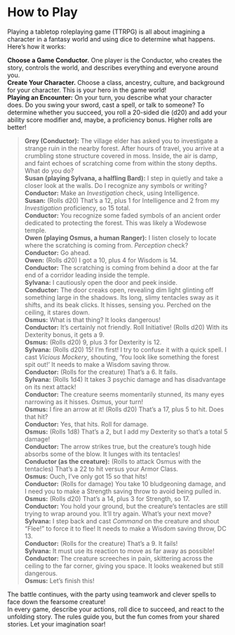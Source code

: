 # How to Play

Playing a tabletop roleplaying game (TTRPG) is all about imagining a character in a fantasy world and using dice to determine what happens.
Here’s how it works:

**Choose a Game Conductor.**
One player is the Conductor, who creates the story, controls the world, and describes everything and everyone around you.
\
**Create Your Character.**
Choose a class, ancestry, culture, and background for your character.
This is your hero in the game world!
\
**Playing an Encounter:**
On your turn, you describe what your character does.
Do you swing your sword, cast a spell, or talk to someone?
To determine whether you succeed, you roll a 20-sided die (d20) and add your ability score modifier and, maybe, a proficiency bonus.
Higher rolls are better!

> **Grey (Conductor):**
> The village elder has asked you to investigate a strange ruin in the nearby forest.
> After hours of travel, you arrive at a crumbling stone structure covered in moss.
> Inside, the air is damp, and faint echoes of scratching come from within the stony depths.
> What do you do?
> \
> **Susan (playing Sylvana, a halfling Bard):**
> I step in quietly and take a closer look at the walls.
> Do I recognize any symbols or writing?
> \
> **Conductor:**
> Make an _Investigation_ check, using Intelligence.
> \
> **Susan:**
> (Rolls d20)
> That’s a 12, plus 1 for Intelligence and 2 from my _Investigation_ proficiency, so 15 total.
> \
> **Conductor:**
> You recognize some faded symbols of an ancient order dedicated to protecting the forest.
> This was likely a Wodewose temple.
> \
> **Owen (playing Osmus, a human Ranger):**
> I listen closely to locate where the scratching is coming from.
> _Perception_ check?
> \
> **Conductor:**
> Go ahead.
> \
> **Owen:**
> (Rolls d20)
> I got a 10, plus 4 for Wisdom is 14.
> \
> **Conductor:**
> The scratching is coming from behind a door at the far end of a corridor leading inside the temple.
> \
> **Sylvana:**
> I cautiously open the door and peek inside.
> \
> **Conductor:**
> The door creaks open, revealing dim light glinting off something large in the shadows.
> Its long, slimy tentacles sway as it shifts, and  its beak clicks.
> It hisses, sensing you.
> Perched on the ceiling, it stares down.
> \
> **Osmus:**
> What is that thing?
> It looks dangerous!
> \
> **Conductor:**
> It’s certainly not friendly.
> Roll Initiative!
> (Rolls d20)
> With its Dexterity bonus, it gets a 9.
> \
> **Osmus:**
> (Rolls d20)
> 9, plus 3 for Dexterity is 12.
> \
> **Sylvana:**
> (Rolls d20)
> 15!
> I’m first!
> I try to confuse it with a quick spell.
> I cast _<span class="spell spell-Vicious_Mockery_vicious_mockery">Vicious Mockery</span>_, shouting, ‘You look like something the forest spit out!’
> It needs to make a Wisdom saving throw.
> \
> **Conductor:**
> (Rolls for the creature)
> That’s a 6.
> It fails.
> \
> **Sylvana:**
> (Rolls 1d4)
> It takes 3 psychic damage and has disadvantage on its next attack!
> \
> **Conductor:**
> The creature seems momentarily stunned, its many eyes narrowing as it hisses.
> Osmus, your turn!
> \
> **Osmus:**
> I fire an arrow at it!
> (Rolls d20)
> That’s a 17, plus 5 to hit.
> Does that hit?
> \
> **Conductor:**
> Yes, that hits.
> Roll for damage.
> \
> **Osmus:**
> (Rolls 1d8)
> That’s a 2, but I add my Dexterity so that’s a total 5 damage!
> \
> **Conductor:**
> The arrow strikes true, but the creature’s tough hide absorbs some of the blow.
> It lunges with its tentacles!
> \
> **Conductor (as the creature):**
> (Rolls to attack Osmus with the tentacles)
> That’s a 22 to hit versus your Armor Class.
> \
> **Osmus:**
> Ouch, I’ve only got 15 so that hits!
> \
> **Conductor:**
> (Rolls for damage)
> You take 10 bludgeoning damage, and I need you to make a Strength saving throw to avoid being pulled in.
> \
> **Osmus:**
> (Rolls d20)
> That’s a 14, plus 3 for Strength, so 17.
> \
> **Conductor:**
> You hold your ground, but the creature’s tentacles are still trying to wrap around you.
> It’ll try again.
> What’s your next move?
> \
> **Sylvana:**
> I step back and cast _<span class="spell spell-Command_command">Command</span>_ on the creature and shout “Flee!” to force it to flee!
> It needs to make a Wisdom saving throw, DC 13.
> \
> **Conductor:**
> (Rolls for the creature)
> That’s a 9.
> It fails!
> \
> **Sylvana:**
> It must use its reaction to move as far away as possible!
> \
> **Conductor:**
> The creature screeches in pain, skittering across the ceiling to the far corner, giving you space.
> It looks weakened but still dangerous.
> \
> **Osmus:**
> Let’s finish this!

The battle continues, with the party using teamwork and clever spells to face down the fearsome creature!
\
In every game, describe your actions, roll dice to succeed, and react to the unfolding story.
The rules guide you, but the fun comes from your shared stories.
Let your imagination soar!
